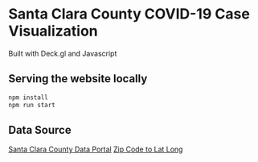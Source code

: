# Santa Clara County COVID-19 Case Visualization

Built with Deck.gl and Javascript

## Serving the website locally

```bash
npm install
npm run start
```

## Data Source

[Santa Clara County Data Portal](https://data.sccgov.org/COVID-19/COVID-19-cases-by-zip-code-of-residence/j2gj-bg6c)
[Zip Code to Lat Long](https://gist.github.com/erichurst/7882666)
